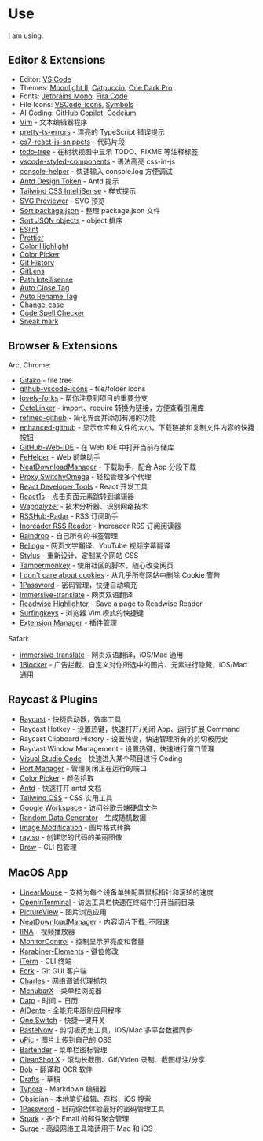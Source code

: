 # Use

I am using.

## Editor & Extensions

- Editor: [VS Code](https://code.visualstudio.com/)
- Themes: [Moonlight II](https://github.com/atomiks/moonlight-vscode-theme), [Catpuccin](https://github.com/catppuccin/vscode), [One Dark Pro](https://github.com/Binaryify/OneDark-Pro)
- Fonts: [Jetbrains Mono](https://www.jetbrains.com/lp/mono/), [Fira Code](https://github.com/tonsky/FiraCode)
- File Icons: [VSCode-icons](https://github.com/vscode-icons/vscode-icons), [Symbols](https://github.com/miguelsolorio/vscode-symbols)
- AI Coding: [GitHub Copilot](https://marketplace.visualstudio.com/items?itemName=GitHub.copilot), [Codeium](https://marketplace.visualstudio.com/items?itemName=Codeium.codeium)
- [Vim](https://marketplace.visualstudio.com/items?itemName=vscodevim.vim) - 文本编辑器程序
- [pretty-ts-errors](https://github.com/yoavbls/pretty-ts-errors) - 漂亮的 TypeScript 错误提示
- [es7-react-js-snippets](https://marketplace.visualstudio.com/items?itemName=dsznajder.es7-react-js-snippets) - 代码片段
- [todo-tree](https://marketplace.visualstudio.com/items?itemName=Gruntfuggly.todo-tree) - 在树状视图中显示 TODO、FIXME 等注释标签
- [vscode-styled-components](https://marketplace.visualstudio.com/items?itemName=styled-components.vscode-styled-components) - 语法高亮 css-in-js
- [console-helper](https://marketplace.visualstudio.com/items?itemName=AT-9420.console-helper) - 快速输入 console.log 方便调试
- [Antd Design Token](https://marketplace.visualstudio.com/items?itemName=shezhangzhang.antd-design-token) - Antd 提示
- [Tailwind CSS IntelliSense](https://marketplace.visualstudio.com/items?itemName=bradlc.vscode-tailwindcss) - 样式提示
- [SVG Previewer](https://marketplace.visualstudio.com/items?itemName=vitaliymaz.vscode-svg-previewer) - SVG 预览
- [Sort package.json](https://marketplace.visualstudio.com/items?itemName=unional.vscode-sort-package-json) - 整理 package.json 文件
- [Sort JSON objects](https://marketplace.visualstudio.com/items?itemName=richie5um2.vscode-sort-json) - object 排序
- [ESlint](https://marketplace.visualstudio.com/items?itemName=dbaeumer.vscode-eslint)
- [Prettier](https://marketplace.visualstudio.com/items?itemName=esbenp.prettier-vscode)
- [Color Highlight](https://marketplace.visualstudio.com/items?itemName=naumovs.color-highlight)
- [Color Picker](https://marketplace.visualstudio.com/items?itemName=anseki.vscode-color)
- [Git History](https://marketplace.visualstudio.com/items?itemName=donjayamanne.githistory)
- [GitLens](https://marketplace.visualstudio.com/items?itemName=eamodio.gitlens)
- [Path Intellisense](https://marketplace.visualstudio.com/items?itemName=christian-kohler.path-intellisense)
- [Auto Close Tag](https://marketplace.visualstudio.com/items?itemName=formulahendry.auto-close-tag)
- [Auto Rename Tag](https://marketplace.visualstudio.com/items?itemName=formulahendry.auto-rename-tag)
- [Change-case](https://marketplace.visualstudio.com/items?itemName=wmaurer.change-case)
- [Code Spell Checker](https://marketplace.visualstudio.com/items?itemName=streetsidesoftware.code-spell-checker)
- [Sneak mark](https://marketplace.visualstudio.com/items?itemName=wangzy.sneak-mark)

## Browser & Extensions

Arc, Chrome:

- [Gitako](https://github.com/EnixCoda/Gitako) - file tree
- [github-vscode-icons](https://github.com/dderevjanik/github-vscode-icons) - file/folder icons
- [lovely-forks](https://github.com/musically-ut/lovely-forks) - 帮你注意到项目的重要分支
- [OctoLinker](https://github.com/OctoLinker/OctoLinker) - import、require 转换为链接，方便查看引用库
- [refined-github](https://github.com/refined-github/refined-github) - 简化界面并添加有用的功能
- [enhanced-github](https://github.com/softvar/enhanced-github) - 显示仓库和文件的大小，下载链接和复制文件内容的快捷按钮
- [GitHub-Web-IDE](https://github.com/zvizvi/GitHub-Web-IDE) - 在 Web IDE 中打开当前存储库
- [FeHelper](https://github.com/zxlie/FeHelper) - Web 前端助手
- [NeatDownloadManager](https://chrome.google.com/webstore/detail/neatdownloadmanager-exten/cpcifbdmkopohnnofedkjghjiclmhdah) - 下载助手，配合 App 分段下载
- [Proxy SwitchyOmega](https://chrome.google.com/webstore/detail/proxy-switchyomega/padekgcemlokbadohgkifijomclgjgif) - 轻松管理多个代理
- [React Developer Tools](https://chrome.google.com/webstore/detail/react-developer-tools/fmkadmapgofadopljbjfkapdkoienihi) - React 开发工具
- [React1s](https://github.com/aaamoon/react1s) - 点击页面元素跳转到编辑器
- [Wappalyzer](https://chrome.google.com/webstore/detail/wappalyzer-technology-pro/gppongmhjkpfnbhagpmjfkannfbllamg) - 技术分析器、识别网络技术
- [RSSHub-Radar](https://github.com/DIYgod/RSSHub-Radar) -  RSS 订阅助手
- [Inoreader RSS Reader](https://chrome.google.com/webstore/detail/rss-reader-extension-by-i/kfimphpokifbjgmjflanmfeppcjimgah) - Inoreader RSS 订阅阅读器
- [Raindrop](https://chrome.google.com/webstore/detail/raindropio/ldgfbffkinooeloadekpmfoklnobpien) - 自己所有的书签管理
- [Relingo](https://relingo.net/) - 网页文字翻译、YouTube 视频字幕翻译
- [Stylus](https://github.com/openstyles/stylus) - 重新设计、定制某个网站 CSS
- [Tampermonkey](https://www.tampermonkey.net/) - 使用社区的脚本，随心改变网页
- [I don't care about cookies](https://www.i-dont-care-about-cookies.eu/) - 从几乎所有网站中删除 Cookie 警告
- [1Password](https://chrome.google.com/webstore/detail/1password-%E2%80%93-password-mana/aeblfdkhhhdcdjpifhhbdiojplfjncoa) - 密码管理，快捷自动填充
- [immersive-translate](https://github.com/immersive-translate/immersive-translate) - 网页双语翻译
- [Readwise Highlighter](https://chrome.google.com/webstore/detail/readwise-highlighter/jjhefcfhmnkfeepcpnilbbkaadhngkbi) - Save a page to Readwise Reader
- [Surfingkeys](https://github.com/brookhong/Surfingkeys) - 浏览器 Vim 模式的快捷键
- [Extension Manager](https://chrome.google.com/webstore/detail/extension-manager/gjldcdngmdknpinoemndlidpcabkggco) - 插件管理

Safari:

- [immersive-translate](https://apps.apple.com/us/app/immersive-translate/id6447957425) - 网页双语翻译，iOS/Mac 通用
- [1Blocker](https://1blocker.com/) - 广告拦截、自定义对你所选中的图片、元素进行隐藏，iOS/Mac 通用

## Raycast & Plugins

- [Raycast](https://www.raycast.com/) - 快捷启动器，效率工具
- Raycast Hotkey - 设置热键，快速打开/关闭 App、运行扩展 Command
- Raycast Clipboard History - 设置热键，快速管理所有的剪切板历史
- Raycast Window Management - 设置热键，快速进行窗口管理
- [Visual Studio Code](https://www.raycast.com/thomas/visual-studio-code/commands) - 快速进入某个项目进行 Coding
- [Port Manager](https://www.raycast.com/lucaschultz/port-manager) - 管理关闭正在运行的端口
- [Color Picker](https://www.raycast.com/thomas/color-picker) - 颜色拾取
- [Antd](https://www.raycast.com/crazyair/antd-open-browser) - 快速打开 antd 文档
- [Tailwind CSS](https://www.raycast.com/vimtor/tailwindcss) - CSS 实用工具
- [Google Workspace](https://www.raycast.com/raycast/google-workspace) - 访问谷歌云端硬盘文件
- [Random Data Generator](https://www.raycast.com/loris/random) - 生成随机数据
- [Image Modification](https://www.raycast.com/HelloImSteven/sips) - 图片格式转换
- [ray.so](https://www.raycast.com/garrett/ray-so) - 创建您的代码的美丽图像
- [Brew](https://www.raycast.com/nhojb/brew) -  CLI 包管理

## MacOS App

- [LinearMouse](https://linearmouse.app/) - 支持为每个设备单独配置鼠标指针和滚轮的速度
- [OpenInTerminal](https://github.com/Ji4n1ng/OpenInTerminal) - 访达工具栏快速在终端中打开当前目录
- [PictureView](https://wl879.github.io/apps/picview/) - 图片浏览应用
- [NeatDownloadManager](https://www.neatdownloadmanager.com/index.php/en/) - 内容切片下载, 不限速
- [IINA](https://iina.io/) - 视频播放器
- [MonitorControl](https://github.com/MonitorControl/MonitorControl) - 控制显示屏亮度和音量
- [Karabiner-Elements](https://karabiner-elements.pqrs.org/) - 键位修改
- [iTerm](https://iterm2.com/) - CLI 终端
- [Fork](https://git-fork.com/) - Git GUI 客户端
- [Charles](https://www.charlesproxy.com/) - 网络调试代理抓包
- [MenubarX](https://menubarx.app/) - 菜单栏浏览器
- [Dato](https://sindresorhus.com/dato) - 时间 + 日历
- [AlDente](https://apphousekitchen.com/) - 全能充电限制应用程序
- [One Switch](https://fireball.studio/oneswitch/) - 快捷一键开关
- [PasteNow](https://pastenow.app/) - 剪切板历史工具，iOS/Mac 多平台数据同步
- [uPic](https://github.com/gee1k/uPic) - 图片上传到自己的 OSS
- [Bartender](https://www.macbartender.com/) - 菜单栏图标管理
- [CleanShot X](https://cleanshot.com/) - 滚动长截图、Gif/Video 录制、截图标注/分享
- [Bob](https://bobtranslate.com/) - 翻译和 OCR 软件
- [Drafts](https://getdrafts.com/) - 草稿
- [Typora](https://typora.io/) - Markdown 编辑器
- [Obsidian](https://obsidian.md/) - 本地笔记编辑、存档，iOS 搜索
- [1Password](https://1password.com/zh-cn) - 目前综合体验最好的密码管理工具
- [Spark](https://sparkmailapp.com/) - 多个 Email 的邮件聚合管理
- [Surge](https://nssurge.com/) - 高级网络工具箱适用于 Mac 和 iOS
